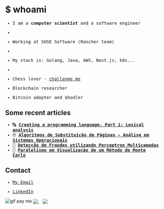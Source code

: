 # $ whoami

<samp>
  
  - I am a **computer scientist** and a software engineer
  - 
  - Working at SUSE Software (Rancher team)
  - 
  - My stack is: Golang, Java, AWS, Next.js, k8s...
  - 
  - Chess lover - <a href="https://www.chess.com/member/felipalds" target="_blank">challenge me</a>
  
  - Blockchain researcher
    
  - Bitcoin adopter and $hodler
    
</samp>

## Some recent articles

<samp>

  
  - 🔠 <strong><a href="https://www.luizrosa.me/lexical-analysis/" target="_blank">Creating a programming language. Part 1: Lexical analysis</a></strong>
  - 🤓 <strong><a href="https://www.overleaf.com/read/wbcghtpmsbcg#d909bd" target="_blank">Algoritmos de Substituição de Páginas - Análise em Sistemas Operacionais</a></strong>
  - 🤖 <strong><a href="https://www.overleaf.com/read/vypgwmnpzmgn#06066c" target="_blank">Detecção de Fraudes utilizando Perceptron Multicamadas</a></strong>
  - 🥒 <strong><a href="https://www.overleaf.com/read/bmrhcdpghmwc#ff5777" target="_blank">Paralelismo em Visualização de um Método de Monte Carlo</a></strong>
  
  
</samp>

## Contact

<samp>
  
  - <a href="mailto:luizrosa8@proton.me">My Email</a>
  
  - <a href="https://www.linkedin.com/in/felipalds/">LinkedIn</a>

</samp>

<img src="https://raw.githubusercontent.com/egonelbre/gophers/master/.thumb/animation/buy-morning-coffee-3x.gif" alt="gif pay me" />



  <a href="https://github.com/Felipalds">
    <img align="center" src="https://github-readme-stats.vercel.app/api?username=Felipalds&show_icons=true&theme=github_dark" />
  </a>
  &nbsp;&nbsp;
  <a href="https://github.com/Felipalds/github-readme-stats">
    <img align="center" src="https://github-readme-stats.vercel.app/api/top-langs/?username=Felipalds&layout=compact&theme=github_dark" />
  </a>


